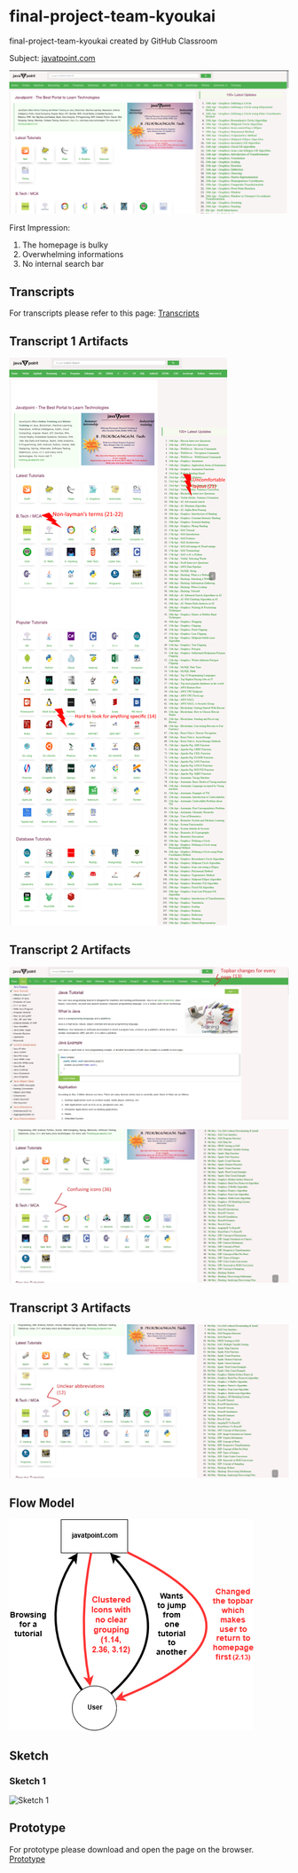 # final-project-team-kyoukai
final-project-team-kyoukai created by GitHub Classroom

Subject: [javatpoint.com](javatpoint.com)

![javatpoint.com Homepage](javavtpoint.png)

First Impression:
  1. The homepage is bulky
  2. Overwhelming informations
  3. No internal search bar

## Transcripts
For transcripts please refer to this page: [Transcripts](https://github.com/hci-a-if-its-2019/final-project-team-kyoukai/tree/master/Transcripts)

## Transcript 1 Artifacts
![Artifact Model 1](https://github.com/hci-a-if-its-2019/final-project-team-kyoukai/blob/master/Images/Artifact_Flow_1.png)

## Transcript 2 Artifacts
![Artifact Model 2](https://github.com/hci-a-if-its-2019/final-project-team-kyoukai/blob/master/Models/Transcript%202-Model%201.jpg)

![Artifact Model 3](https://github.com/hci-a-if-its-2019/final-project-team-kyoukai/blob/master/Models/Transcript%202-Model%202.jpg)

## Transcript 3 Artifacts
![Artifact Model 4](https://github.com/hci-a-if-its-2019/final-project-team-kyoukai/blob/master/Models/Transcript%203-Model%201.jpg)

## Flow Model
![Flow Model](https://github.com/hci-a-if-its-2019/final-project-team-kyoukai/blob/master/Models/flow.png)

## Sketch
### Sketch 1
![Sketch 1](https://github.com/hci-a-if-its-2019/final-project-team-kyoukai/blob/master/Images/DSC_0004.JPG)

## Prototype
For prototype please download and open the page on the browser.
[Prototype](https://github.com/hci-a-if-its-2019/final-project-team-kyoukai/tree/master/Prototype.html)
